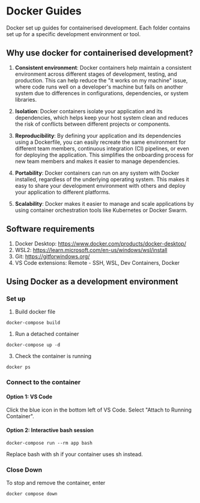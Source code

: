 # Docker Guides

Docker set up guides for containerised development. Each folder contains set up for a specific development environment or tool.

## Why use docker for containerised development?

1. **Consistent environment**: Docker containers help maintain a consistent environment across different stages of development, testing, and production. This can help reduce the "it works on my machine" issue, where code runs well on a developer's machine but fails on another system due to differences in configurations, dependencies, or system libraries.

2. **Isolation**: Docker containers isolate your application and its dependencies, which helps keep your host system clean and reduces the risk of conflicts between different projects or components.

3. **Reproducibility**: By defining your application and its dependencies using a Dockerfile, you can easily recreate the same environment for different team members, continuous integration (CI) pipelines, or even for deploying the application. This simplifies the onboarding process for new team members and makes it easier to manage dependencies.

4. **Portability**: Docker containers can run on any system with Docker installed, regardless of the underlying operating system. This makes it easy to share your development environment with others and deploy your application to different platforms.

5. **Scalability**: Docker makes it easier to manage and scale applications by using container orchestration tools like Kubernetes or Docker Swarm.

## Software requirements

1. Docker Desktop: https://www.docker.com/products/docker-desktop/ 
2. WSL2: https://learn.microsoft.com/en-us/windows/wsl/install
3. Git: https://gitforwindows.org/
4. VS Code extensions: Remote - SSH, WSL, Dev Containers, Docker

## Using Docker as a development environment

### Set up

1. Build docker file

```(bash)
docker-compose build
```

1. Run a detached container

```(bash)
docker-compose up -d
```

3. Check the container is running

```(bash)
docker ps
```
### Connect to the container

#### Option 1: VS Code

Click the blue icon in the bottom left of VS Code. Select "Attach to Running Container".

#### Option 2: Interactive bash session

```(bash)
docker-compose run --rm app bash
```

Replace bash with sh if your container uses sh instead.

### Close Down

To stop and remove the container, enter

```(bash)
docker compose down
```